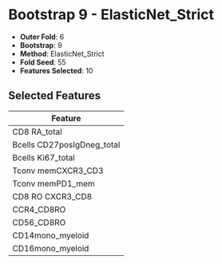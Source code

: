 # Bootstrap 9 - ElasticNet_Strict

- **Outer Fold**: 6
- **Bootstrap**: 9
- **Method**: ElasticNet_Strict
- **Fold Seed**: 55
- **Features Selected**: 10

## Selected Features

| Feature |
|---------|
| CD8 RA_total |
| Bcells CD27posIgDneg_total |
| Bcells Ki67_total |
| Tconv memCXCR3_CD3 |
| Tconv memPD1_mem |
| CD8 RO CXCR3_CD8 |
| CCR4_CD8RO |
| CD56_CD8RO |
| CD14mono_myeloid |
| CD16mono_myeloid |

